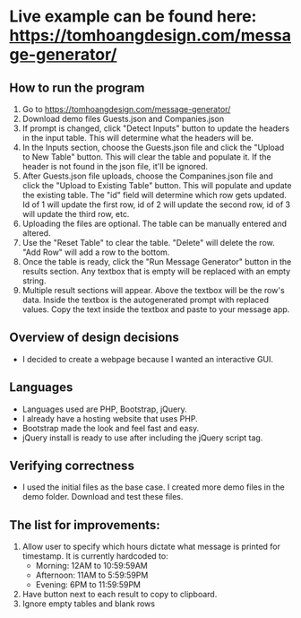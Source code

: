 # Live example can be found here: https://tomhoangdesign.com/message-generator/

## How to run the program
1. Go to https://tomhoangdesign.com/message-generator/
2. Download demo files Guests.json and Companies.json
3. If prompt is changed, click "Detect Inputs" button to update the headers in the input table. This will determine what the headers will be.
4. In the Inputs section, choose the Guests.json file and click the "Upload to New Table" button. This will clear the table and populate it. If the header is not found in the json file, it'll be ignored.
5. After Guests.json file uploads, choose the Companines.json file and click the "Upload to Existing Table" button. This will populate and update the existing table. The "id" field will determine which row gets updated. Id of 1 will update the first row, id of 2 will update the second row, id of 3 will update the third row, etc.
6. Uploading the files are optional. The table can be manually entered and altered.
7. Use the "Reset Table" to clear the table. "Delete" will delete the row. "Add Row" will add a row to the bottom.
8. Once the table is ready, click the "Run Message Generator" button in the results section. Any textbox that is empty will be replaced with an empty string.
9. Multiple result sections will appear. Above the textbox will be the row's data. Inside the textbox is the autogenerated prompt with replaced values. Copy the text inside the textbox and paste to your message app.

## Overview of design decisions
* I decided to create a webpage because I wanted an interactive GUI.

## Languages
* Languages used are PHP, Bootstrap, jQuery.
* I already have a hosting website that uses PHP.
* Bootstrap made the look and feel fast and easy.
* jQuery install is ready to use after including the jQuery script tag.

## Verifying correctness
* I used the initial files as the base case. I created more demo files in the demo folder. Download and test these files.

## The list for improvements:
1. Allow user to specify which hours dictate what message is printed for timestamp. It is currently hardcoded to:
   * Morning: 12AM to 10:59:59AM
   * Afternoon: 11AM to 5:59:59PM
   * Evening: 6PM to 11:59:59PM
2. Have button next to each result to copy to clipboard.
3. Ignore empty tables and blank rows


